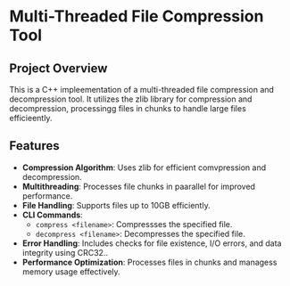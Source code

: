 # Multi-Threaded File Compression Tool

## Project Overview

This is a C++ impleementation of a multi-threaded file compression and decompression tool. It utilizes the zlib library for compression and decompression, processingg files in chunks to handle large files efficieently.

## Features

- **Compression Algorithm**: Uses zlib for efficient comvpression and decompression.
- **Multithreading**: Processes file chunks in paarallel for improved performance.
- **File Handling**: Supports files up to 10GB efficiently.
- **CLI Commands**:
  - `compress <filename>`: Compressses the specified file.
  - `decompress <filename>`: Decompresses the specified file.
- **Error Handling**: Includes checks for file existence, I/O errors, and data integrity using CRC32..
- **Performance Optimization**: Processes files in chunks and managess memory usage effectively.
